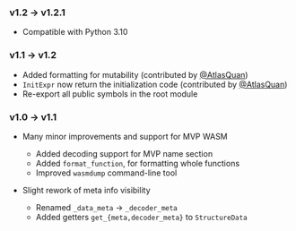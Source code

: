 ### v1.2 -> v1.2.1

- Compatible with Python 3.10

### v1.1 -> v1.2

- Added formatting for mutability (contributed by [@AtlasQuan])
- `InitExpr` now return the initialization code (contributed by [@AtlasQuan])
- Re-export all public symbols in the root module

### v1.0 -> v1.1

- Many minor improvements and support for MVP WASM
    - Added decoding support for MVP name section
    - Added `format_function`, for formatting whole functions
    - Improved `wasmdump` command-line tool

- Slight rework of meta info visibility
    - Renamed `_data_meta` -> `_decoder_meta`
    - Added getters `get_{meta,decoder_meta}` to `StructureData`

[@AtlasQuan]: https://github.com/AtlasQuan